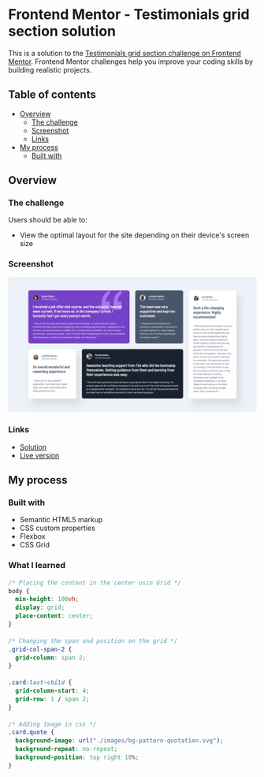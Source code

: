 # Frontend Mentor - Testimonials grid section solution

This is a solution to the [Testimonials grid section challenge on Frontend Mentor](https://www.frontendmentor.io/challenges/testimonials-grid-section-Nnw6J7Un7). Frontend Mentor challenges help you improve your coding skills by building realistic projects.

## Table of contents

- [Overview](#overview)
  - [The challenge](#the-challenge)
  - [Screenshot](#screenshot)
  - [Links](#links)
- [My process](#my-process)
  - [Built with](#built-with)

## Overview

### The challenge

Users should be able to:

- View the optimal layout for the site depending on their device's screen size

### Screenshot

![screenshot of my solution](screenshot.png)

### Links

- [Solution](https://github.com/majaton44/testimonials-grid-section-main)
- [Live version](https://rainbow-testimonials-grid-section.netlify.app/)

## My process

### Built with

- Semantic HTML5 markup
- CSS custom properties
- Flexbox
- CSS Grid

### What I learned

```css
/* Placing the content in the center usin Grid */
body {
  min-height: 100vh;
  display: grid;
  place-content: center;
}

/* Changing the span and position on the grid */
.grid-col-span-2 {
  grid-column: span 2;
}

.card:last-child {
  grid-column-start: 4;
  grid-row: 1 / span 2;
}

/* Adding Image in css */
.card.quote {
  background-image: url("./images/bg-pattern-quotation.svg");
  background-repeat: no-repeat;
  background-position: top right 10%;
}
```
